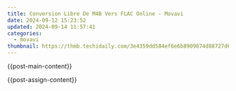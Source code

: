 ```yaml
---
title: Conversion Libre De M4B Vers FLAC Online - Movavi
date: 2024-09-12 15:23:52
updated: 2024-09-14 11:57:41
categories:
  - movavi
thumbnail: https://thmb.techidaily.com/3e4359dd584ef6e6b8909874d88727d66b87bd9dc8bc7dbf15b341990bd1a4b9.jpg
---
```


{{post-main-content}}

<ins class="adsbygoogle"
     style="display:block"
     data-ad-format="autorelaxed"
     data-ad-client="ca-pub-7571918770474297"
     data-ad-slot="1223367746"></ins>

{{post-assign-content}}

<ins class="adsbygoogle"
     style="display:block"
     data-ad-client="ca-pub-7571918770474297"
     data-ad-slot="8358498916"
     data-ad-format="auto"
     data-full-width-responsive="true"></ins>
